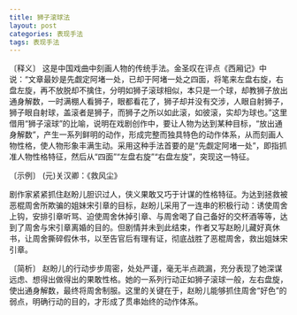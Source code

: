 ```yaml
---
title: 狮子滚球法
layout: post
categories: 表现手法
tags: 表现手法
---
```


〔释义〕 这是中国戏曲中刻画人物的传统手法。金圣叹在评点《西厢记》中说：“文章最妙是先觑定阿堵一处，已却于阿堵一处之四面，将笔来左盘右旋，右盘左旋，再不放脱却不擒住，分明如狮子滚球相似，本只是一个球，却教狮子放出通身解数，一时满棚人看狮子，眼都看花了，狮子却并没有交涉，人眼自射狮子，狮子眼自射球，盖滚者是狮子，而狮子之所以如此滚，如彼滚，实却为球也。”这里借用“狮子滚球”的比喻，说明在戏剧创作中，要让人物为达到某种目标，“放出通身解数”，产生一系列鲜明的动作，形成完整而独具特色的动作体系，从而刻画人物性格，使人物形象丰满生动。采用这种手法首要的是“先觑定阿堵一处”，即指抓准人物性格特征，然后从“四面”“左盘右旋”“右盘左旋”，突现这一特征。

〔示例〕 (元)关汉卿：《救风尘》

剧作家紧紧抓住赵盼儿胆识过人，侠义果敢又巧于计谋的性格特征。为达到拯救被恶棍周舍所欺骗的姐妹宋引章的目标，赵盼儿采用了一连串的积极行动：诱使周舍上钩，安排引章听骂、迫使周舍休掉引章、与周舍喝了自己备好的交杯酒等等，达到了周舍与宋引章离婚的目的。但剧情并未到此结束，作者又写赵盼儿藏好真休书，让周舍撕碎假休书，以至告官后有理有证，彻底战胜了恶棍周舍，救出姐妹宋引章。

〔简析〕 赵盼儿的行动步步周密，处处严谨，毫无半点疏漏，充分表现了她深谋远虑、想得出做得出的果敢性格。她的一系列行动正如狮子滚球一般，左右盘旋，使出通身解数，最终将周舍制服。这里的关键在于，赵盼儿能够抓住周舍“好色”的弱点，明确行动的目的，才形成了贯串始终的动作体系。 